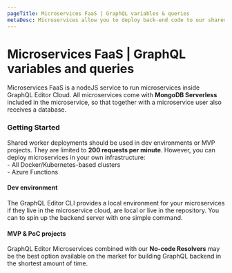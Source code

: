 ```yaml
---
pageTitle: Microservices FaaS | GraphQL variables & queries
metaDesc: Microservices allow you to deploy back-end code to our shared worker infrastructure and connect it to all the GraphQL variables and queries in your schema.
---
```


# Microservices FaaS | GraphQL variables and queries

Microservices FaaS is a nodeJS service to run microservices inside GraphQL Editor Cloud. All microservices come with **MongoDB Serverless** included in the microservice, so that together with a microservice user also receives a database.

### Getting Started

Shared worker deployments should be used in dev environments or MVP projects. They are limited to **200 requests per minute**. However, you can deploy microservices in your own infrastructure:\
\- All Docker/Kubernetes-based clusters\
\- Azure Functions

#### Dev environment

The GraphQL Editor CLI provides a local environment for your microservices if they live in the microservice cloud, are local or live in the repository. You can to spin up the backend server with one simple command.

#### MVP & PoC projects

GraphQL Editor Microservices combined with our **No-code Resolvers** may be the best option available on the market for building GraphQL backend in the shortest amount of time.
